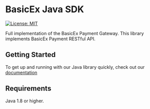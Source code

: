 # BasicEx Java SDK
[![License: MIT](https://img.shields.io/badge/License-MIT-yellow.svg)](https://opensource.org/licenses/MIT)

Full implementation of the BasicEx Payment Gateway. This library implements BasicEx Payment RESTful API.

## Getting Started

To get up and running with our Java library quickly, check out our [documentation](https://developers.basicex.com/openapi_v2/full-java-sdk.html)

## Requirements

Java 1.8 or higher.

